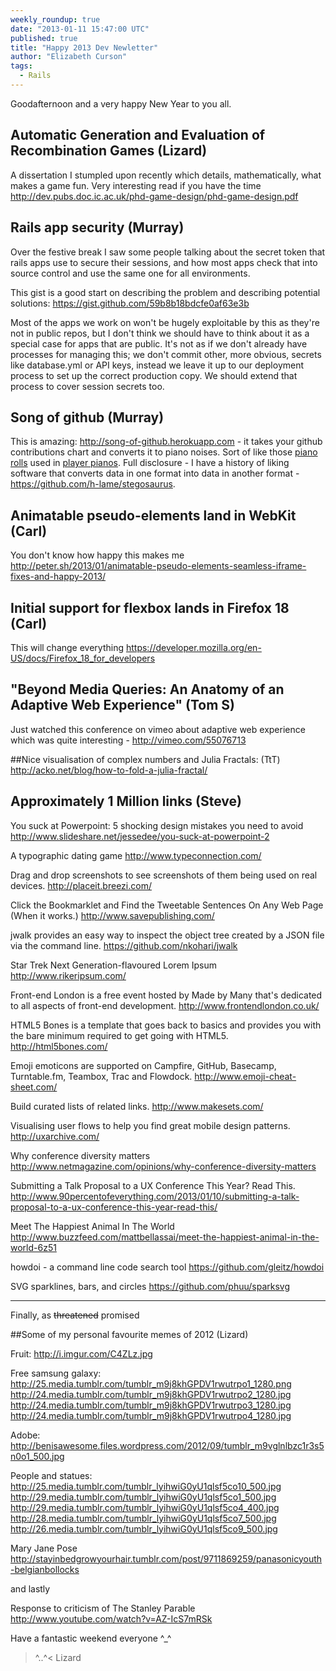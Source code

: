 ```yaml
---
weekly_roundup: true
date: "2013-01-11 15:47:00 UTC"
published: true
title: "Happy 2013 Dev Newletter"
author: "Elizabeth Curson"
tags:
  - Rails
---
```


Goodafternoon and a very happy New Year to you all.


## Automatic Generation and Evaluation of Recombination Games (Lizard)
A dissertation I stumpled upon recently which details, mathematically, what makes a game fun. Very interesting read if you have the time
http://dev.pubs.doc.ic.ac.uk/phd-game-design/phd-game-design.pdf


## Rails app security (Murray)
Over the festive break I saw some people talking about the secret token that rails apps use to secure their sessions, and how most apps check that into source control and use the same one for all environments.

This gist is a good start on describing the problem and describing potential solutions: https://gist.github.com/59b8b18bdcfe0af63e3b

Most of the apps we work on won't be hugely exploitable by this as they're not in public repos, but I don't think we should have to think about it as a special case for apps that are public.  It's not as if we don't already have processes for managing this; we don't commit other, more obvious, secrets like database.yml or API keys, instead we leave it up to our deployment process to set up the correct production copy.  We should extend that process to cover session secrets too.


## Song of github (Murray)

This is amazing: http://song-of-github.herokuapp.com - it takes your github contributions chart and converts it to piano noises.  Sort of like those [piano rolls](http://en.wikipedia.org/wiki/Piano_rolls) used in [player pianos](http://en.wikipedia.org/wiki/Player_piano).  Full disclosure - I have a history of liking software that converts data in one format into data in another format - https://github.com/h-lame/stegosaurus.


## Animatable pseudo-elements land in WebKit (Carl)
You don't know how happy this makes me
http://peter.sh/2013/01/animatable-pseudo-elements-seamless-iframe-fixes-and-happy-2013/


## Initial support for flexbox lands in Firefox 18 (Carl)
This will change everything
https://developer.mozilla.org/en-US/docs/Firefox_18_for_developers


## "Beyond Media Queries: An Anatomy of an Adaptive Web Experience" (Tom S)
Just watched this conference on vimeo about adaptive web experience which was quite interesting - http://vimeo.com/55076713

##Nice visualisation of complex numbers and Julia Fractals: (TtT)
http://acko.net/blog/how-to-fold-a-julia-fractal/

## Approximately 1 Million links (Steve)

You suck at Powerpoint: 5 shocking design mistakes you need to avoid
http://www.slideshare.net/jessedee/you-suck-at-powerpoint-2

A typographic dating game
http://www.typeconnection.com/

Drag and drop screenshots to see screenshots of them being used on real devices.
http://placeit.breezi.com/

Click the Bookmarklet and Find the Tweetable Sentences On Any Web Page (When it works.)
http://www.savepublishing.com/

jwalk provides an easy way to inspect the object tree created by a JSON file via the command line.
https://github.com/nkohari/jwalk

Star Trek Next Generation-flavoured Lorem Ipsum
http://www.rikeripsum.com/

Front-end London is a free event hosted by Made by Many that's dedicated to all aspects of front-end development.
http://www.frontendlondon.co.uk/

HTML5 Bones is a template that goes back to basics and provides you with the bare minimum required to get going with HTML5.
http://html5bones.com/

Emoji emoticons are supported on Campfire, GitHub, Basecamp, Turntable.fm, Teambox, Trac and Flowdock.
http://www.emoji-cheat-sheet.com/

Build curated lists of related links.
http://www.makesets.com/

Visualising user flows to help you find great mobile design patterns.
http://uxarchive.com/

Why conference diversity matters
http://www.netmagazine.com/opinions/why-conference-diversity-matters

Submitting a Talk Proposal to a UX Conference This Year? Read This.
http://www.90percentofeverything.com/2013/01/10/submitting-a-talk-proposal-to-a-ux-conference-this-year-read-this/

Meet The Happiest Animal In The World
http://www.buzzfeed.com/mattbellassai/meet-the-happiest-animal-in-the-world-6z51

howdoi - a command line code search tool
https://github.com/gleitz/howdoi

SVG sparklines, bars, and circles
https://github.com/phuu/sparksvg

---

Finally, as <s>threatened</s> promised

##Some of my personal favourite memes of 2012 (Lizard)

Fruit:
http://i.imgur.com/C4ZLz.jpg

Free samsung galaxy:
http://25.media.tumblr.com/tumblr_m9j8khGPDV1rwutrpo1_1280.png
http://24.media.tumblr.com/tumblr_m9j8khGPDV1rwutrpo2_1280.jpg
http://24.media.tumblr.com/tumblr_m9j8khGPDV1rwutrpo3_1280.jpg
http://24.media.tumblr.com/tumblr_m9j8khGPDV1rwutrpo4_1280.jpg

Adobe:
http://benisawesome.files.wordpress.com/2012/09/tumblr_m9vglnlbzc1r3s5n0o1_500.jpg

People and statues:
http://25.media.tumblr.com/tumblr_lyihwiG0yU1qlsf5co10_500.jpg
http://29.media.tumblr.com/tumblr_lyihwiG0yU1qlsf5co1_500.jpg
http://29.media.tumblr.com/tumblr_lyihwiG0yU1qlsf5co4_400.jpg
http://28.media.tumblr.com/tumblr_lyihwiG0yU1qlsf5co7_500.jpg
http://26.media.tumblr.com/tumblr_lyihwiG0yU1qlsf5co9_500.jpg

Mary Jane Pose
http://stayinbedgrowyourhair.tumblr.com/post/9711869259/panasonicyouth-belgianbollocks

and lastly

Response to criticism of The Stanley Parable
http://www.youtube.com/watch?v=AZ-IcS7mRSk


Have a fantastic weekend everyone ^_^


>^..^< Lizard
